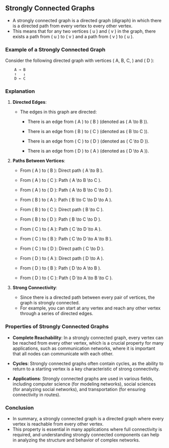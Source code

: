 ## Strongly Connected Graphs

- A strongly connected graph is a directed graph (digraph) in which there is a directed path from every vertex to every other vertex. 
- This means that for any two vertices ( u ) and ( v ) in the graph, there exists a path from ( u ) to ( v ) and a path from ( v ) to ( u ).

### Example of a Strongly Connected Graph

Consider the following directed graph with vertices ( A, B, C, ) and ( D ):
```
    A → B
    ↑   ↓
    D ← C
```

### Explanation

1.  **Directed Edges**:
    
    *   The edges in this graph are directed:
        
        *   There is an edge from ( A ) to ( B ) (denoted as ( A \\to B )).
            
        *   There is an edge from ( B ) to ( C ) (denoted as ( B \\to C )).
            
        *   There is an edge from ( C ) to ( D ) (denoted as ( C \\to D )).
            
        *   There is an edge from ( D ) to ( A ) (denoted as ( D \\to A )).
            
2.  **Paths Between Vertices**:
    
    *   From ( A ) to ( B ): Direct path ( A \\to B ).
        
    *   From ( A ) to ( C ): Path ( A \\to B \\to C ).
        
    *   From ( A ) to ( D ): Path ( A \\to B \\to C \\to D ).
        
    *   From ( B ) to ( A ): Path ( B \\to C \\to D \\to A ).
        
    *   From ( B ) to ( C ): Direct path ( B \\to C ).
        
    *   From ( B ) to ( D ): Path ( B \\to C \\to D ).
        
    *   From ( C ) to ( A ): Path ( C \\to D \\to A ).
        
    *   From ( C ) to ( B ): Path ( C \\to D \\to A \\to B ).
        
    *   From ( C ) to ( D ): Direct path ( C \\to D ).
        
    *   From ( D ) to ( A ): Direct path ( D \\to A ).
        
    *   From ( D ) to ( B ): Path ( D \\to A \\to B ).
        
    *   From ( D ) to ( C ): Path ( D \\to A \\to B \\to C ).
        
3.  **Strong Connectivity**:
    
    *   Since there is a directed path between every pair of vertices, the graph is strongly connected. 
    *   For example, you can start at any vertex and reach any other vertex through a series of directed edges.
        

### Properties of Strongly Connected Graphs

*   **Complete Reachability**: In a strongly connected graph, every vertex can be reached from every other vertex, which is a crucial property for many applications, such as communication networks, where it is important that all nodes can communicate with each other.
    
*   **Cycles**: Strongly connected graphs often contain cycles, as the ability to return to a starting vertex is a key characteristic of strong connectivity.
    
*   **Applications**: Strongly connected graphs are used in various fields, including computer science (for modeling networks), social sciences (for analyzing social networks), and transportation (for ensuring connectivity in routes).
    

### Conclusion

- In summary, a strongly connected graph is a directed graph where every vertex is reachable from every other vertex. 
- This property is essential in many applications where full connectivity is required, and understanding strongly connected components can help in analyzing the structure and behavior of complex networks.
